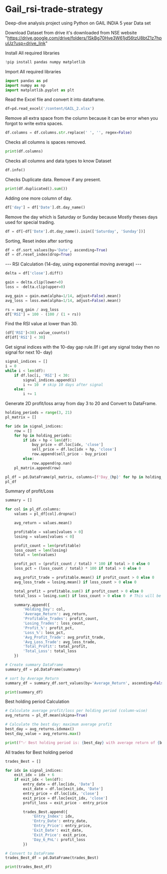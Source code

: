 # Gail_rsi-trade-strategy
Deep-dive analysis project using Python on GAIL INDIA 5 year Data set

Download Dataset from drive it's downloaded from NSE website "https://drive.google.com/drive/folders/1SkBg70Hve3W61jd56tzU8btZ1z7hpuUz?usp=drive_link"

Install All required libraries
```python
!pip install pandas numpy matplotlib
```
Import All required libraries

```python
import pandas as pd
import numpy as np
import matplotlib.pyplot as plt
```
Read the Excel file and convert it into dataframe.
```python
df=pd.read_excel('/content/GAIL_2.xlsx')
```
Remove all extra space from the column because it can be error when you forgot to write extra spaces.
```python
df.columns = df.columns.str.replace(' ', '', regex=False)
```
Checks all columns is spaces removed.
```python
print(df.columns)
```
Checks all columns and data types to know Dataset
```python
df.info()
```
Checks Duplicate data. Remove if any present.
```python
print(df.duplicated().sum())
```
Adding one more column of day.
```python
df['day'] = df['Date'].dt.day_name()
```
Remove the day which is Saturday or Sunday because Mostly theses days used for special trading.
```python
df = df[~df['Date'].dt.day_name().isin(['Saturday', 'Sunday'])]
```
Sorting, Reset index after sorting
```python
df = df.sort_values(by='Date', ascending=True)
df = df.reset_index(drop=True)
```
--- RSI Calculation (14-day, using exponential moving average) ---

```python
delta = df['close'].diff()

gain = delta.clip(lower=0)
loss = -delta.clip(upper=0)

avg_gain = gain.ewm(alpha=1/14, adjust=False).mean()
avg_loss = loss.ewm(alpha=1/14, adjust=False).mean()

rs = avg_gain / avg_loss
df['RSI'] = 100 - (100 / (1 + rs))
```
Find the RSI value at lower than 30.
```python
(df['RSI']<30).value_counts()
df[df['RSI'] < 30]
```
Get signal indices with the 10-day gap rule.(If i get any signal today then no signal for next 10- day)
```python
signal_indices = []
i = 0
while i < len(df):
    if df.loc[i, 'RSI'] < 30:
        signal_indices.append(i)
        i += 10  # skip 10 days after signal
    else:
        i += 1
```
Generate 2D profit/loss array from day 3 to 20 and Convert to DataFrame.
```python
holding_periods = range(3, 21)
pl_matrix = []

for idx in signal_indices:
    row = []
    for hp in holding_periods:
        if idx + hp < len(df):
            buy_price = df.loc[idx, 'close']
            sell_price = df.loc[idx + hp, 'close']
            row.append(sell_price - buy_price)
        else:
            row.append(np.nan)
    pl_matrix.append(row)

pl_df = pd.DataFrame(pl_matrix, columns=[f'Day_{hp}' for hp in holding_periods])
pl_df
```
Summary of profit/Loss
```python
summary = []

for col in pl_df.columns:
    values = pl_df[col].dropna()

    avg_return = values.mean()

    profitable = values[values > 0]
    losing = values[values < 0]

    profit_count = len(profitable)
    loss_count = len(losing)
    total = len(values)

    profit_pct = (profit_count / total) * 100 if total > 0 else 0
    loss_pct = (loss_count / total) * 100 if total > 0 else 0

    avg_profit_trade = profitable.mean() if profit_count > 0 else 0
    avg_loss_trade = losing.mean() if loss_count > 0 else 0

    total_profit = profitable.sum() if profit_count > 0 else 0
    total_loss = losing.sum() if loss_count > 0 else 0  # This will be negative

    summary.append({
        'Holding_Day': col,
        'Average_Return': avg_return,
        'Profitable_Trades': profit_count,
        'Losing_Trades': loss_count,
        'Profit_%': profit_pct,
        'Loss_%': loss_pct,
        'Avg_Profit_Trade': avg_profit_trade,
        'Avg_Loss_Trade': avg_loss_trade,
        'Total_Profit': total_profit,
        'Total_Loss': total_loss
    })

# Create summary DataFrame
summary_df = pd.DataFrame(summary)

# sort by Average_Return
summary_df = summary_df.sort_values(by='Average_Return', ascending=False).reset_index(drop=True)

print(summary_df)

```

Best holding period Calculation
```python
# Calculate average profit/loss per holding period (column-wise)
avg_returns = pl_df.mean(skipna=True)

# Calculate the best day: maximum average profit
best_day = avg_returns.idxmax()
best_day_value = avg_returns.max()

print(f"✅ Best holding period is: {best_day} with average return of {best_day_value:.2f}")
```
All trades for Best holding period
```python
trades_Best = []

for idx in signal_indices:
    exit_idx = idx + 6
    if exit_idx < len(df):
        entry_date = df.loc[idx, 'Date']
        exit_date = df.loc[exit_idx, 'Date']
        entry_price = df.loc[idx, 'close']
        exit_price = df.loc[exit_idx, 'close']
        profit_loss = exit_price - entry_price

        trades_Best.append({
            'Entry_Index': idx,
            'Entry_Date': entry_date,
            'Entry_Price': entry_price,
            'Exit_Date': exit_date,
            'Exit_Price': exit_price,
            'Day_6_PnL': profit_loss
        })

# Convert to DataFrame
trades_Best_df = pd.DataFrame(trades_Best)

print(trades_Best_df)
```



